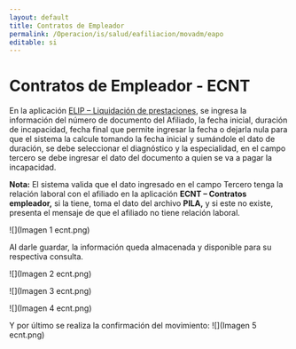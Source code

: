 ```yaml
---
layout: default
title: Contratos de Empleador  
permalink: /Operacion/is/salud/eafiliacion/movadm/eapo
editable: si
---
```


# Contratos de Empleador - ECNT

En la aplicación [ELIP – Liquidación de prestaciones](http://docs.oasiscom.com/Operacion/is/salud/eafiliacion/movadm/elip), se ingresa la información del número de documento del Afiliado, la fecha inicial, duración de incapacidad, fecha final que permite ingresar la fecha o dejarla nula para que el sistema la calcule tomando la fecha inicial y sumándole el dato de duración, se debe seleccionar el diagnóstico y la especialidad, en el campo tercero se debe ingresar el dato del documento a quien se va a pagar la incapacidad. 

**Nota:** El sistema valida que el dato ingresado en el campo Tercero tenga la relación laboral con el afiliado en la aplicación **ECNT – Contratos empleador,** si la tiene, toma el dato del archivo **PILA,** y si este no existe, presenta el mensaje de que el afiliado no tiene relación laboral.

![](Imagen 1 ecnt.png)

Al darle guardar, la información queda almacenada y disponible para su respectiva consulta.

![](Imagen 2 ecnt.png)

![](Imagen 3 ecnt.png)

![](Imagen 4 ecnt.png)

Y por último se realiza la confirmación del movimiento: 
![](Imagen 5 ecnt.png)








